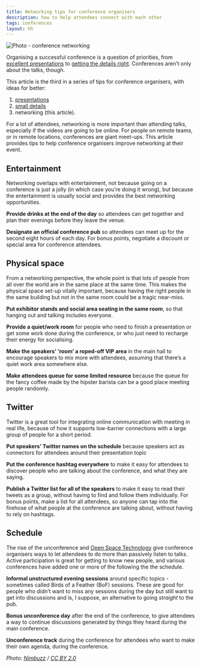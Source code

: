 ```yaml
---
title: Networking tips for conference organisers
description: how to help attendees connect with each other
tags: conferences
layout: hh
---
```


![Photo - conference networking](networking.jpg)

Organising a successful conference is a question of priorities, from [excellent presentations](conference-organiser-tips-slides) to [getting the details right](conference-organiser-tips-details). Conferences aren’t only about the talks, though.

This article is the third in a series of tips for conference organisers, with ideas for better:

1. [presentations](conference-organiser-tips-slides)
2. [small details](conference-organiser-tips-details)
3. networking (this article).

For a lot of attendees, networking is more important than attending talks, especially if the videos are going to be online. For people on remote teams, or in remote locations, conferences are giant meet-ups. This article provides tips to help conference organisers improve networking at their event.


## Entertainment

Networking overlaps with entertainment, not because going on a conference is just a jolly (in which case you’re doing it wrong), but because the entertainment is usually social and provides the best networking opportunities.

**Provide drinks at the end of the day** so attendees can get together and plan their evenings before they leave the venue.

**Designate an official conference pub** so attendees can meet up for the second eight hours of each day. For bonus points, negotiate a discount or special area for conference attendees.


## Physical space

From a networking perspective, the whole point is that lots of people from all over the world are in the same place at the same time. This makes the physical space set-up vitally important, because having the right people in the same building but not in the same room could be a tragic near-miss.

**Put exhibitor stands and social area seating in the same room**, so that hanging out and talking includes everyone.

**Provide a quiet/work room** for people who need to finish a presentation or get some work done during the conference, or who just need to recharge their energy for socialising.

**Make the speakers’ ‘room’ a roped-off VIP area** in the main hall to encourage speakers to mix more with attendees, assuming that there’s a quiet work area somewhere else.

**Make attendees queue for some limited resource** because the queue for the fancy coffee made by the hipster barista can be a good place meeting people randomly.


## Twitter

Twitter is a great tool for integrating online communication with meeting in real life, because of how it supports low-barrier connections with a large group of people for a short period.

**Put speakers’ Twitter names on the schedule** because speakers act as connectors for attendees around their presentation topic

**Put the conference hashtag everywhere** to make it easy for attendees to discover people who are talking about the conference, and what they are saying.

**Publish a Twitter list for all of the speakers** to make it easy to read their tweets as a group, without having to find and follow them individually. For bonus points, make a list for all attendees, so anyone can tap into the firehose of what people at the conference are talking about, without having to rely on hashtags.


## Schedule

The rise of the unconference and [Open Space Technology](https://en.wikipedia.org/wiki/Open_Space_Technology) give conference organisers ways to let attendees to do more than passively listen to talks. Active participation is great for getting to know new people, and various conferences have added one or more of the following the the schedule.

**Informal unstructured evening sessions** around specific topics - sometimes called Birds of a Feather (BoF) sessions. These are good for people who didn’t want to miss any sessions during the day but still want to get into discussions and is, I suppose, an alternative to going _straight_ to the pub.

**Bonus unconference day** after the end of the conference, to give attendees a way to continue discussions generated by things they heard during the main conference.

**Unconference track** during the conference for attendees who want to make their own agenda, during the conference.


_Photo: [Nimbuzz](https://www.flickr.com/photos/nimbuzz/4563691156) / [CC BY 2.0](https://creativecommons.org/licenses/by/2.0/)_
